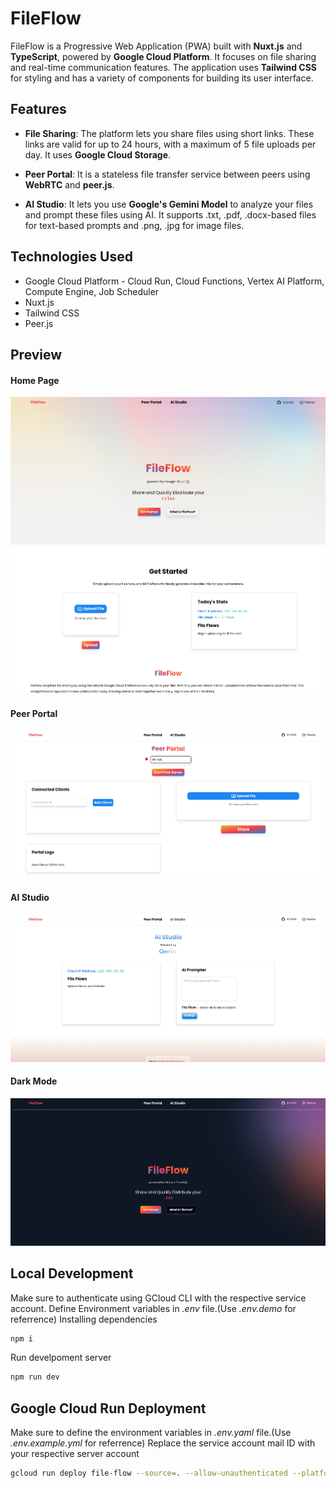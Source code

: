 # FileFlow
FileFlow is a Progressive Web Application (PWA) built with **Nuxt.js** and **TypeScript**, powered by **Google Cloud Platform**. It focuses on file sharing and real-time communication features. The application uses **Tailwind CSS** for styling and has a variety of components for building its user interface.

## Features
- **File Sharing**: The platform lets you share files using short links. These links are valid for up to 24 hours, with a maximum of 5 file uploads per day. It uses **Google Cloud Storage**.

- **Peer Portal**: It is a stateless file transfer service between peers using **WebRTC** and **peer.js**.

- **AI Studio**: It lets you use **Google's Gemini Model** to analyze your files and prompt these files using AI. It supports .txt, .pdf, .docx-based files for text-based prompts and .png, .jpg for image files.

## Technologies Used
- Google Cloud Platform - Cloud Run, Cloud Functions, Vertex AI Platform, Compute Engine, Job Scheduler 
- Nuxt.js
- Tailwind CSS
- Peer.js


## Preview
#### Home Page
![Home Hero Section](/public/images/readme_preview/HomeHero.png)
![Home Hero Section](/public/images/readme_preview/HomeGetStarted.png)
#### Peer Portal
![Peer Portal](/public/images/readme_preview/PeerPortal.png)
#### AI Studio
![AI Studio](/public/images/readme_preview/AiStudio.png)
#### Dark Mode
![Dark Mode](/public/images/readme_preview/HomeHeroDark.png)

## Local Development
Make sure to authenticate using GCloud CLI with the respective service account.
Define Environment variables in *.env* file.(Use *.env.demo* for referrence)
Installing dependencies
```bash
npm i
```
Run develpoment server
```bash
npm run dev
```

## Google Cloud Run Deployment
Make sure to define the environment variables in *.env.yaml* file.(Use *.env.example.yml* for referrence)
Replace the service account mail ID with your respective server account

```bash
gcloud run deploy file-flow --source=. --allow-unauthenticated --platform=managed --region=us-central1 --port=3000 --service-account=${service_account_mail} --env-vars-file .env.yaml
```
